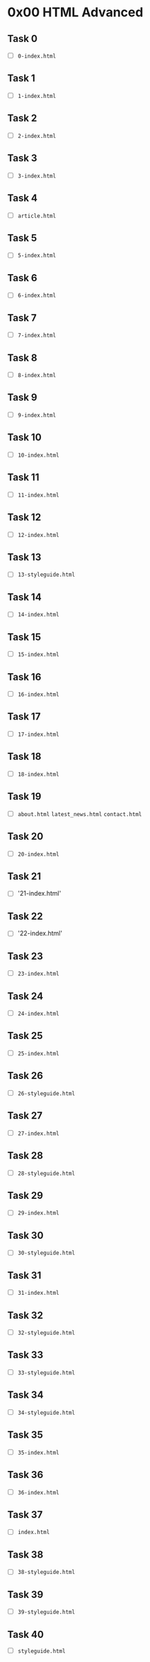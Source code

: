 # 0x00 HTML Advanced

## Task 0

- [ ] `0-index.html`

## Task 1

- [ ] `1-index.html`

## Task 2

- [ ] `2-index.html`

## Task 3

- [ ] `3-index.html`

## Task 4

- [ ] `article.html`

## Task 5

- [ ] `5-index.html`

## Task 6

- [ ] `6-index.html`

## Task 7

 - [ ] `7-index.html`

## Task 8

- [ ] `8-index.html`

## Task 9

- [ ] `9-index.html`

## Task 10

- [ ] `10-index.html`

## Task 11

- [ ] `11-index.html`

## Task 12

- [ ] `12-index.html`

## Task 13

- [ ] `13-styleguide.html`

## Task 14

- [ ] `14-index.html`

## Task 15

- [ ] `15-index.html`

## Task 16

- [ ] `16-index.html`

## Task 17

- [ ] `17-index.html`

## Task 18

- [ ] `18-index.html`

## Task 19

- [ ] `about.html` `latest_news.html` `contact.html`

## Task 20

- [ ] `20-index.html`

## Task 21

- [ ] '21-index.html'

## Task 22

- [ ] '22-index.html'

## Task 23

- [ ] `23-index.html`

## Task 24

- [ ] `24-index.html`

## Task 25

- [ ] `25-index.html`

## Task 26

- [ ] `26-styleguide.html`

## Task 27

- [ ] `27-index.html`

## Task 28

- [ ] `28-styleguide.html`

## Task 29

- [ ] `29-index.html`

## Task 30

- [ ] `30-styleguide.html`

## Task 31

- [ ] `31-index.html`

## Task 32

- [ ] `32-styleguide.html`

## Task 33

- [ ] `33-styleguide.html`

## Task 34

- [ ] `34-styleguide.html`

## Task 35

- [ ] `35-index.html`

## Task 36

- [ ] `36-index.html`

## Task 37

- [ ] `index.html`

## Task 38

- [ ] `38-styleguide.html`

## Task 39

- [ ] `39-styleguide.html` 

## Task 40

- [ ] `styleguide.html`

